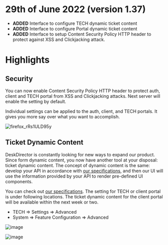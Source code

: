 # 29th of June 2022 (version 1.37)

- **ADDED** Interface to configure TECH dynamic ticket content
- **ADDED** Interface to configure Portal dynamic ticket content
- **ADDED** Interface to setup Content Security Policy HTTP header to protect against XSS and Clickjacking attack.

# Highlights

## Security

You can now enable Content Security Policy HTTP header to protect auth, client and TECH portal from XSS and Clickjacking attacks. Next server will enable the setting by default.

Individual settings can be applied to the auth, client, and TECH portals. It gives you more say over what you want to accomplish. 

![firefox_rRs1ULD95y](https://user-images.githubusercontent.com/1712143/176347064-e332be15-5a06-4a6a-a0b5-674644c1d671.png)

## Ticket Dynamic Content

DeskDirector is constantly looking for new ways to expand our product. Since form dynamic content, you now have another tool at your disposal: ticket dynamic content. The concept of dynamic content is the same: develop your API in accordance with [our specifications](https://help.deskdirector.com/article/4ny9hk9do1), and then our UI will use the information provided by your API to render pre-defined UI components.

You can check out [our specifications](https://help.deskdirector.com/article/4ny9hk9do1). The setting for TECH or client portal is under following locations. The ticket dynamic content for the client portal will be available within the next week or two.

- TECH => Settings => Advanced
- System => Feature Configuration => Advanced

![image](https://user-images.githubusercontent.com/1712143/176342794-366e500a-779a-4387-81d5-595286afb8db.png)

![image](https://user-images.githubusercontent.com/1712143/176342838-8f07c244-cea6-4f1c-9273-eb31ac6259bd.png)
